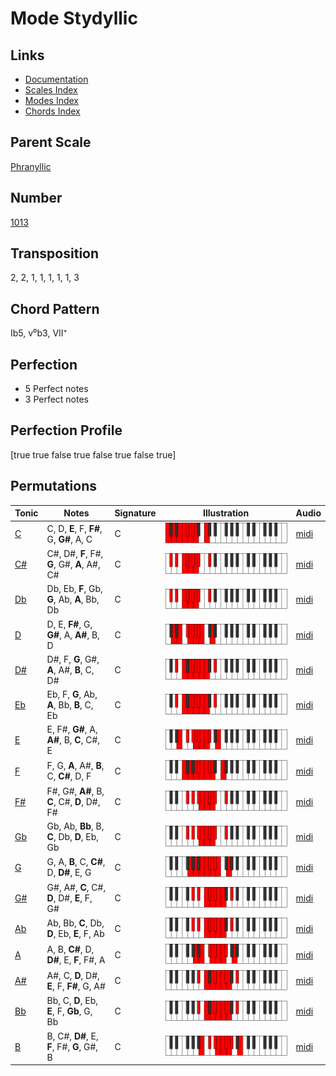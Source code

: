 # Mode Stydyllic

## Links

- [Documentation](README.md)
- [Scales Index](Scales.md)
- [Modes Index](Modes.md)
- [Chords Index](Chords.md)

## Parent Scale

[Phranyllic](ScalePhranyllic.md)

## Number

[1013](https://ianring.com/musictheory/scales/1013)

## Transposition

2, 2, 1, 1, 1, 1, 1, 3

## Chord Pattern

Ib5, v⁰b3, VII⁺

## Perfection

- 5 Perfect notes
- 3 Perfect notes

## Perfection Profile

[true true false true false true false true]

## Permutations

| Tonic | Notes | Signature | Illustration | Audio |
|-------|-------|-----------|--------------|-------|
| [C](ModeCNaturalStydyllic.md) | C, D, **E**, F, **F#**, G, **G#**, A, C | C | ![CNaturalStydyllic](ModeCNaturalStydyllic.png) | [midi](https://github.com/edipermadi/music/blob/main/docs/ModeCNaturalStydyllic.mid?raw=true) |
| [C#](ModeCSharpStydyllic.md) | C#, D#, **F**, F#, **G**, G#, **A**, A#, C# | C | ![CSharpStydyllic](ModeCSharpStydyllic.png) | [midi](https://github.com/edipermadi/music/blob/main/docs/ModeCSharpStydyllic.mid?raw=true) |
| [Db](ModeDFlatStydyllic.md) | Db, Eb, **F**, Gb, **G**, Ab, **A**, Bb, Db | C | ![DFlatStydyllic](ModeDFlatStydyllic.png) | [midi](https://github.com/edipermadi/music/blob/main/docs/ModeDFlatStydyllic.mid?raw=true) |
| [D](ModeDNaturalStydyllic.md) | D, E, **F#**, G, **G#**, A, **A#**, B, D | C | ![DNaturalStydyllic](ModeDNaturalStydyllic.png) | [midi](https://github.com/edipermadi/music/blob/main/docs/ModeDNaturalStydyllic.mid?raw=true) |
| [D#](ModeDSharpStydyllic.md) | D#, F, **G**, G#, **A**, A#, **B**, C, D# | C | ![DSharpStydyllic](ModeDSharpStydyllic.png) | [midi](https://github.com/edipermadi/music/blob/main/docs/ModeDSharpStydyllic.mid?raw=true) |
| [Eb](ModeEFlatStydyllic.md) | Eb, F, **G**, Ab, **A**, Bb, **B**, C, Eb | C | ![EFlatStydyllic](ModeEFlatStydyllic.png) | [midi](https://github.com/edipermadi/music/blob/main/docs/ModeEFlatStydyllic.mid?raw=true) |
| [E](ModeENaturalStydyllic.md) | E, F#, **G#**, A, **A#**, B, **C**, C#, E | C | ![ENaturalStydyllic](ModeENaturalStydyllic.png) | [midi](https://github.com/edipermadi/music/blob/main/docs/ModeENaturalStydyllic.mid?raw=true) |
| [F](ModeFNaturalStydyllic.md) | F, G, **A**, A#, **B**, C, **C#**, D, F | C | ![FNaturalStydyllic](ModeFNaturalStydyllic.png) | [midi](https://github.com/edipermadi/music/blob/main/docs/ModeFNaturalStydyllic.mid?raw=true) |
| [F#](ModeFSharpStydyllic.md) | F#, G#, **A#**, B, **C**, C#, **D**, D#, F# | C | ![FSharpStydyllic](ModeFSharpStydyllic.png) | [midi](https://github.com/edipermadi/music/blob/main/docs/ModeFSharpStydyllic.mid?raw=true) |
| [Gb](ModeGFlatStydyllic.md) | Gb, Ab, **Bb**, B, **C**, Db, **D**, Eb, Gb | C | ![GFlatStydyllic](ModeGFlatStydyllic.png) | [midi](https://github.com/edipermadi/music/blob/main/docs/ModeGFlatStydyllic.mid?raw=true) |
| [G](ModeGNaturalStydyllic.md) | G, A, **B**, C, **C#**, D, **D#**, E, G | C | ![GNaturalStydyllic](ModeGNaturalStydyllic.png) | [midi](https://github.com/edipermadi/music/blob/main/docs/ModeGNaturalStydyllic.mid?raw=true) |
| [G#](ModeGSharpStydyllic.md) | G#, A#, **C**, C#, **D**, D#, **E**, F, G# | C | ![GSharpStydyllic](ModeGSharpStydyllic.png) | [midi](https://github.com/edipermadi/music/blob/main/docs/ModeGSharpStydyllic.mid?raw=true) |
| [Ab](ModeAFlatStydyllic.md) | Ab, Bb, **C**, Db, **D**, Eb, **E**, F, Ab | C | ![AFlatStydyllic](ModeAFlatStydyllic.png) | [midi](https://github.com/edipermadi/music/blob/main/docs/ModeAFlatStydyllic.mid?raw=true) |
| [A](ModeANaturalStydyllic.md) | A, B, **C#**, D, **D#**, E, **F**, F#, A | C | ![ANaturalStydyllic](ModeANaturalStydyllic.png) | [midi](https://github.com/edipermadi/music/blob/main/docs/ModeANaturalStydyllic.mid?raw=true) |
| [A#](ModeASharpStydyllic.md) | A#, C, **D**, D#, **E**, F, **F#**, G, A# | C | ![ASharpStydyllic](ModeASharpStydyllic.png) | [midi](https://github.com/edipermadi/music/blob/main/docs/ModeASharpStydyllic.mid?raw=true) |
| [Bb](ModeBFlatStydyllic.md) | Bb, C, **D**, Eb, **E**, F, **Gb**, G, Bb | C | ![BFlatStydyllic](ModeBFlatStydyllic.png) | [midi](https://github.com/edipermadi/music/blob/main/docs/ModeBFlatStydyllic.mid?raw=true) |
| [B](ModeBNaturalStydyllic.md) | B, C#, **D#**, E, **F**, F#, **G**, G#, B | C | ![BNaturalStydyllic](ModeBNaturalStydyllic.png) | [midi](https://github.com/edipermadi/music/blob/main/docs/ModeBNaturalStydyllic.mid?raw=true) |
